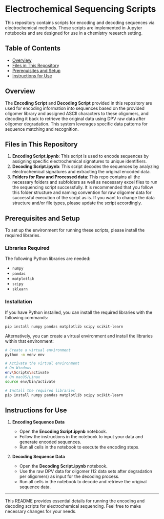 # Electrochemical Sequencing Scripts

This repository contains scripts for encoding and decoding sequences via electrochemical methods. These scripts are implemented in Jupyter notebooks and are designed for use in a chemistry research setting.

## Table of Contents
- [Overview](#overview)
- [Files in This Repository](#files-in-this-repository)
- [Prerequisites and Setup](#prerequisites-and-setup)
- [Instructions for Use](#instructions-for-use)

## Overview
The **Encoding Script** and **Decoding Script** provided in this repository are used for encoding information into sequences based on the provided oligomer library and assigned ASCII characters to these oligomers, and decoding it back to retrieve the original data using DPV raw data after oligomer degradation. This system leverages specific data patterns for sequence matching and recognition.

## Files in This Repository
1. **Encoding Script.ipynb**: This script is used to encode sequences by assigning specific electrochemical signatures to unique identifiers.
2. **Decoding Script.ipynb**: This script decodes the sequences by analyzing electrochemical signatures and extracting the original encoded data.
3. **Folders for Raw and Processed data**: This repo contains all the necessary folders and subfolders as well as necessary excel files to run the sequencing script successfully. It is recommended that you follow this folder structure and naming convention for raw oligomer data for successful execution of the script as is. If you want to change the data structure and/or file types, please update the script accordingly. 

## Prerequisites and Setup
To set up the environment for running these scripts, please install the required libraries. 

### Libraries Required
The following Python libraries are needed:
- `numpy`
- `pandas`
- `matplotlib`
- `scipy`
- `sklearn`

### Installation
If you have Python installed, you can install the required libraries with the following commands:

```bash
pip install numpy pandas matplotlib scipy scikit-learn
```

Alternatively, you can create a virtual environment and install the libraries within that environment:

```bash
# Create a virtual environment
python -m venv env

# Activate the virtual environment
# On Windows
env\Scripts\activate
# On macOS/Linux
source env/bin/activate

# Install the required libraries
pip install numpy pandas matplotlib scipy scikit-learn
```

## Instructions for Use

1. **Encoding Sequence Data**
   - Open the **Encoding Script.ipynb** notebook.
   - Follow the instructions in the notebook to input your data and generate encoded sequences.
   - Run all cells in the notebook to execute the encoding steps.

2. **Decoding Sequence Data**
   - Open the **Decoding Script.ipynb** notebook.
   - Use the raw DPV data for oligomer (12 data sets after degradation per oligomers) as input for the decoding process.
   - Run all cells in the notebook to decode and retrieve the original sequence data.

---

This README provides essential details for running the encoding and decoding scripts for electrochemical sequencing. Feel free to make necessary changes for your needs. 
